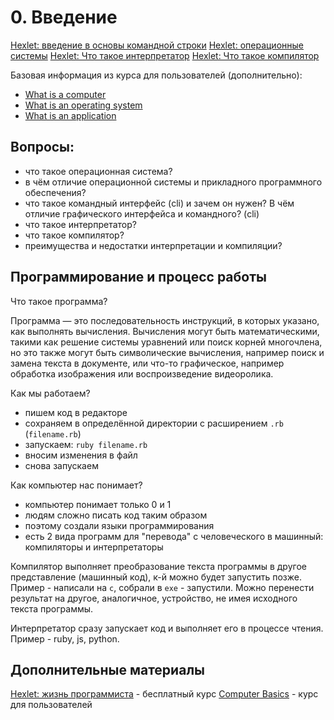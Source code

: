 # 0. Введение

[Hexlet: введение в основы командной строки](https://ru.hexlet.io/courses/cli-basics/lessons/intro/theory_unit)
[Hexlet: операционные системы](https://ru.hexlet.io/courses/cli-basics/lessons/operating-systems/theory_unit)
[Hexlet: Что такое интерпретатор](https://guides.hexlet.io/ru/interpreter/)
[Hexlet: Что такое компилятор](https://guides.hexlet.io/ru/compiler/)

Базовая информация из курса для пользователей (дополнительно):

- [What is a computer](https://edu.gcfglobal.org/en/computerbasics/what-is-a-computer/1/)
- [What is an operating system](https://edu.gcfglobal.org/en/computerbasics/understanding-operating-systems/1/)
- [What is an application](https://edu.gcfglobal.org/en/computerbasics/understanding-applications/1/)

## Вопросы:

- что такое операционная система?
- в чём отличие операционной системы и прикладного программного обеспечения?
- что такое командный интерфейс (cli) и зачем он нужен? В чём отличие графического интерфейса и командного? (cli)
- что такое интерпретатор?
- что такое компилятор?
- преимущества и недостатки интерпретации и компиляции?

## Программирование и процесс работы

Что такое программа?

Программа — это последовательность инструкций, в которых указано, как выполнять вычисления. Вычисления могут быть математическими, такими как решение системы уравнений или поиск корней многочлена, но это также могут быть символические вычисления, например поиск и замена текста в документе, или что-то графическое, например обработка изображения или воспроизведение видеоролика.

Как мы работаем?
- пишем код в редакторе
- сохраняем в определённой директории с расширением `.rb` (`filename.rb`)
- запускаем: `ruby filename.rb`
- вносим изменения в файл
- снова запускаем

Как компьютер нас понимает?

- компьютер понимает только 0 и 1
- людям сложно писать код таким образом
- поэтому создали языки программирования
- есть 2 вида программ для "перевода" с человеческого в машинный: компиляторы и интерпретаторы

Компилятор выполняет преобразование текста программы в другое представление (машинный код), к-й можно будет запустить позже.
Пример - написали на `c`, собрали в `exe` - запустили. Можно перенести результат на другое, аналогичное, устройство, не имея исходного текста программы.

Интерпретатор сразу запускает код и выполняет его в процессе чтения. Пример - ruby, js, python.

## Дополнительные материалы

[Hexlet: жизнь программиста](https://ru.hexlet.io/courses/prog-life) - бесплатный курс
[Computer Basics](https://edu.gcfglobal.org/en/computerbasics/) - курс для пользователей

